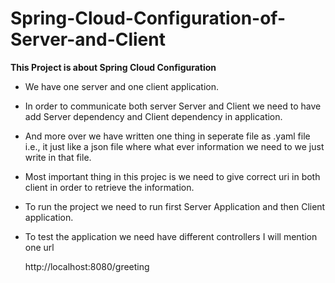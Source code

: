 # Spring-Cloud-Configuration-of-Server-and-Client

**This Project is about Spring Cloud Configuration** 
 - We have one server and one client application.
 - In order to communicate both server Server and Client we need to have add Server dependency and Client dependency in application.
 - And more over we have written one thing in seperate file as .yaml file i.e., it just like a json file where what ever information we need to we just write in that file.
 - Most important thing in this projec is we need to give correct uri in both client in order to retrieve the information.
 - To run the project we need to run first Server Application and then Client application.
 - To test the application we need have different controllers I will mention one url
 
   http://localhost:8080/greeting
 
